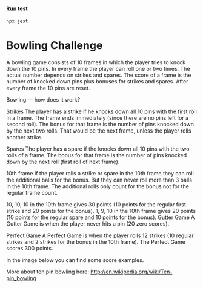 #### Run test 

````javascript
npx jest
````

# Bowling Challenge

A bowling game consists of 10 frames in which the player tries to knock down the 10 pins. In every frame the player can roll one or two times. The actual number depends on strikes and spares. The score of a frame is the number of knocked down pins plus bonuses for strikes and spares. After every frame the 10 pins are reset.

Bowling — how does it work?

Strikes
The player has a strike if he knocks down all 10 pins with the first roll in a frame. The frame ends immediately (since there are no pins left for a second roll). The bonus for that frame is the number of pins knocked down by the next two rolls. That would be the next frame, unless the player rolls another strike.

Spares
The player has a spare if the knocks down all 10 pins with the two rolls of a frame. The bonus for that frame is the number of pins knocked down by the next roll (first roll of next frame).

10th frame
If the player rolls a strike or spare in the 10th frame they can roll the additional balls for the bonus. But they can never roll more than 3 balls in the 10th frame. The additional rolls only count for the bonus not for the regular frame count.

10, 10, 10 in the 10th frame gives 30 points (10 points for the regular first strike and 20 points for the bonus).
1, 9, 10 in the 10th frame gives 20 points (10 points for the regular spare and 10 points for the bonus).
Gutter Game
A Gutter Game is when the player never hits a pin (20 zero scores).

Perfect Game
A Perfect Game is when the player rolls 12 strikes (10 regular strikes and 2 strikes for the bonus in the 10th frame). The Perfect Game scores 300 points.

In the image below you can find some score examples.

More about ten pin bowling here: http://en.wikipedia.org/wiki/Ten-pin_bowling